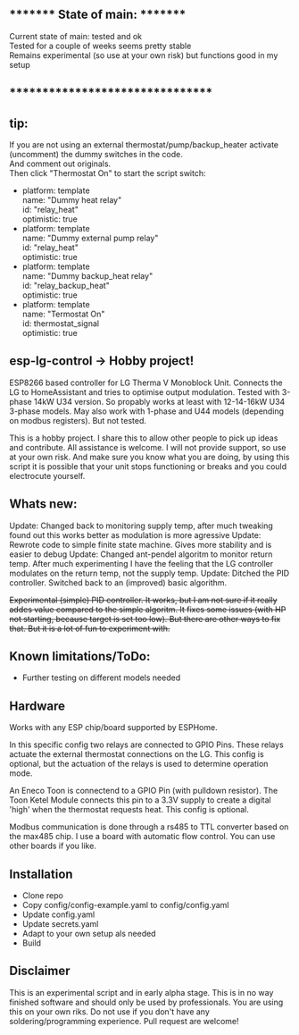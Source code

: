 ## ******* State of main:  *******
Current state of main: tested and ok  
Tested for a couple of weeks seems pretty stable  
Remains experimental (so use at your own risk) but functions good in my setup  
## *******************************
## tip:
If you are not using an external thermostat/pump/backup_heater activate (uncomment) the dummy switches in the code.  
And comment out originals.  
Then click "Thermostat On" to start the script
switch:  
  - platform: template  
    name: "Dummy heat relay"  
    id: "relay_heat"  
    optimistic: true  
  - platform: template  
    name: "Dummy external pump relay"  
    id: "relay_heat"  
    optimistic: true  
  - platform: template  
    name: "Dummy backup_heat relay"  
    id: "relay_backup_heat"  
    optimistic: true  
  - platform: template  
    name: "Termostat On"  
    id: thermostat_signal  
    optimistic: true  

## esp-lg-control -> Hobby project!
ESP8266 based controller for LG Therma V Monoblock Unit.
Connects the LG to HomeAssistant and tries to optimise output modulation.
Tested with 3-phase 14kW U34 version. So propably works at least with 12-14-16kW U34 3-phase models. May also work with 1-phase and U44 models (depending on modbus registers). But not tested.

This is a hobby project. I share this to allow other people to pick up ideas and contribute. All assistance is welcome. I will not provide support, so use at your own risk. And make sure you know what you are doing, by using this script it is possible that your unit stops functioning or breaks and you could electrocute yourself.

## Whats new:
Update: Changed back to monitoring supply temp, after much tweaking found out this works better as modulation is more agressive
Update: Rewrote code to simple finite state machine. Gives more stability and is easier to debug
Update: Changed ant-pendel algoritm to monitor return temp. After much experimenting I have the feeling that the LG controller modulates on the return temp, not the supply temp.
Update: Ditched the PID controller. Switched back to an (improved) basic algorithm.

~~Experimental (simple) PID controller. It works, but I am not sure if it really addes value compared to the simple algoritm. It fixes some issues (with HP not starting, because target is set too low). But there are other ways to fix that.
But it is a lot of fun to experiment with.~~

## Known limitations/ToDo:
* Further testing on different models needed

## Hardware
Works with any ESP chip/board supported by ESPHome.

In this specific config two relays are connected to GPIO Pins. These relays actuate the external thermostat connections on the LG. This config is optional, but the actuation of the relays is used to determine operation mode.

An Eneco Toon is connectend to a GPIO Pin (with pulldown resistor). The Toon Ketel Module connects this pin to a 3.3V supply to create a digital 'high' when the thermostat requests heat. This config is optional.

Modbus communication is done through a rs485 to TTL converter based on the max485 chip. I use a board with automatic flow control. You can use other boards if you like. 

## Installation
* Clone repo
* Copy config/config-example.yaml to config/config.yaml
* Update config.yaml
* Update secrets.yaml
* Adapt to your own setup als needed
* Build

## Disclaimer
This is an experimental script and in early alpha stage. This is in no way finished software and should only be used by professionals. You are using this on your own riks. Do not use if you don't have any soldering/programming experience. Pull request are welcome! 
